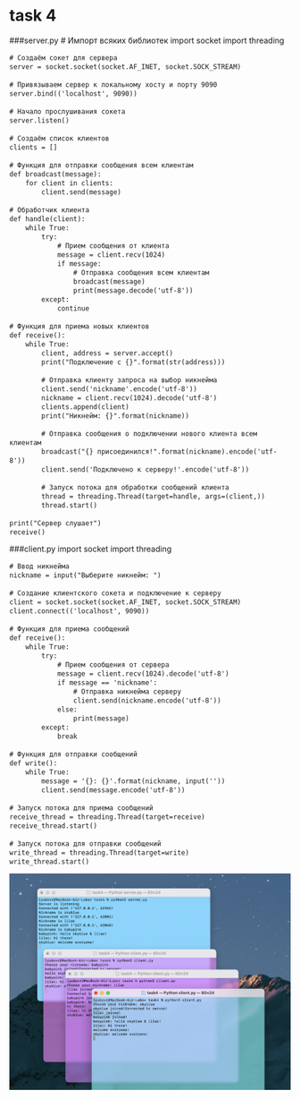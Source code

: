 # task 4
###server.py
    # Импорт всяких библиотек
    import socket
    import threading
    
    # Создаём сокет для сервера
    server = socket.socket(socket.AF_INET, socket.SOCK_STREAM)
    
    # Привязываем сервер к локальному хосту и порту 9090
    server.bind(('localhost', 9090))
    
    # Начало прослушивания сокета
    server.listen()
    
    # Создаём список клиентов
    clients = []
    
    # Функция для отправки сообщения всем клиентам
    def broadcast(message):
        for client in clients:
            client.send(message)
    
    # Обработчик клиента
    def handle(client):
        while True:
            try:
                # Прием сообщения от клиента
                message = client.recv(1024)
                if message:
                    # Отправка сообщения всем клиентам
                    broadcast(message)
                    print(message.decode('utf-8'))
            except:
                continue
    
    # Функция для приема новых клиентов
    def receive():
        while True:
            client, address = server.accept()
            print("Подключение с {}".format(str(address)))
    
            # Отправка клиенту запроса на выбор никнейма
            client.send('nickname'.encode('utf-8'))
            nickname = client.recv(1024).decode('utf-8')
            clients.append(client)
            print("Никнейм: {}".format(nickname))
    
            # Отправка сообщения о подключении нового клиента всем клиентам
            broadcast("{} присоединился!".format(nickname).encode('utf-8'))
            client.send('Подключено к серверу!'.encode('utf-8'))
    
            # Запуск потока для обработки сообщений клиента
            thread = threading.Thread(target=handle, args=(client,))
            thread.start()
    
    print("Сервер слушает")
    receive()

###client.py
    import socket
    import threading
    
    # Ввод никнейма
    nickname = input("Выберите никнейм: ")
    
    # Создание клиентского сокета и подключение к серверу
    client = socket.socket(socket.AF_INET, socket.SOCK_STREAM)
    client.connect(('localhost', 9090))
    
    # Функция для приема сообщений
    def receive():
        while True:
            try:
                # Прием сообщения от сервера
                message = client.recv(1024).decode('utf-8')
                if message == 'nickname':
                    # Отправка никнейма серверу
                    client.send(nickname.encode('utf-8'))
                else:
                    print(message)
            except:
                break
    
    # Функция для отправки сообщений
    def write():
        while True:
            message = '{}: {}'.format(nickname, input(''))
            client.send(message.encode('utf-8'))
    
    # Запуск потока для приема сообщений
    receive_thread = threading.Thread(target=receive)
    receive_thread.start()
    
    # Запуск потока для отправки сообщений
    write_thread = threading.Thread(target=write)
    write_thread.start()

![](task4.png)